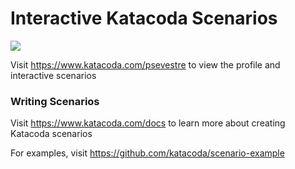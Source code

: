 # Interactive Katacoda Scenarios

[![](http://shields.katacoda.com/katacoda/psevestre/count.svg)](https://www.katacoda.com/psevestre "Get your profile on Katacoda.com")

Visit https://www.katacoda.com/psevestre to view the profile and interactive scenarios

### Writing Scenarios
Visit https://www.katacoda.com/docs to learn more about creating Katacoda scenarios

For examples, visit https://github.com/katacoda/scenario-example

